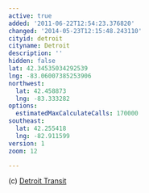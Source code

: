 ```yaml
---
active: true
added: '2011-06-22T12:54:23.376820'
changed: '2014-05-23T12:15:48.243110'
cityid: detroit
cityname: Detroit
description: ''
hidden: false
lat: 42.34535034292539
lng: -83.06007385253906
northwest:
  lat: 42.458873
  lng: -83.333282
options:
  estimatedMaxCalculateCalls: 170000
southeast:
  lat: 42.255418
  lng: -82.911599
version: 1
zoom: 12

---
```


(c) [Detroit Transit](http://www.ridedetroittransit.com/)
